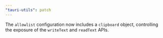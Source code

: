 ```yaml
---
"tauri-utils": patch
---
```


The `allowlist` configuration now includes a `clipboard` object, controlling the exposure of the `writeText` and `readText` APIs.
